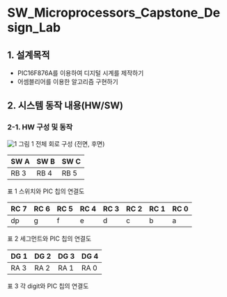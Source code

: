 # SW_Microprocessors_Capstone_Design_Lab
 
## 1. 설계목적
- PIC16F876A를 이용하여 디지털 시계를 제작하기  
- 어셈블리어를 이용한 알고리즘 구현하기

## 2. 시스템 동작 내용(HW/SW)
### 2-1. HW 구성 및 동작

![1](https://user-images.githubusercontent.com/58457978/100061682-c5d22d80-2e71-11eb-9c17-b98691cb2e93.png)
그림 1 전체 회로 구성 (전면, 후면)

|SW A|SW B|SW C|
|---|---|---|
|RB 3|RB 4|RB 5|  

표 1 스위치와 PIC 칩의 연결도

|RC 7|RC 6|RC 5|RC 4|RC 3|RC 2|RC 1|RC 0|
|---|---|---|---|---|---|---|---|
|dp|g|f|e|d|c|b|a|  

표 2 세그먼트와 PIC 칩의 연결도

|DG 1|DG 2|DG 3|DG 4|
|---|---|---|---|
|RA 3|RA 2|RA 1|RA 0|  

표 3 각 digit와 PIC 칩의 연결도
